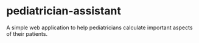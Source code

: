 # pediatrician-assistant
A simple web application to help pediatricians calculate important aspects of their patients.
